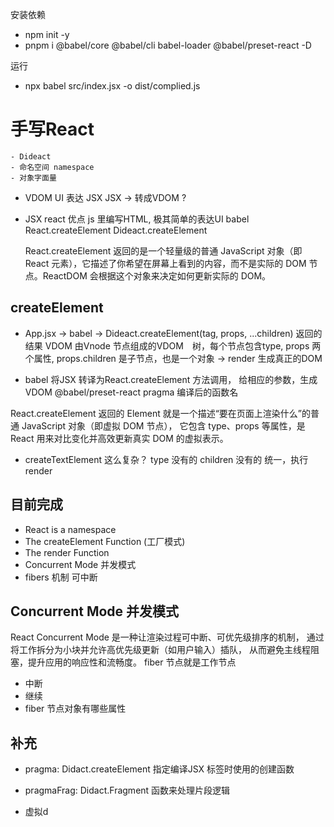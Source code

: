 安装依赖
- npm init -y   
- pnpm i @babel/core @babel/cli babel-loader @babel/preset-react -D

运行
- npx babel src/index.jsx -o dist/complied.js
# 手写React

    - Dideact
    - 命名空间 namespace
    - 对象字面量

- VDOM
    UI 表达 JSX
    JSX -> 转成VDOM ?

- JSX react 优点
    js 里编写HTML, 极其简单的表达UI
    babel React.createElement
    Dideact.createElement

    React.createElement 返回的是一个轻量级的普通 JavaScript 对象（即 React 元素），它描述了你希望在屏幕上看到的内容，而不是实际的 DOM 节点。ReactDOM 会根据这个对象来决定如何更新实际的 DOM。

## createElement

- App.jsx -> babel -> Dideact.createElement(tag, props, ...children)
    返回的结果 VDOM
    由Vnode 节点组成的VDOM　树，每个节点包含type, props
    两个属性, props.children 是子节点，也是一个对象
-> render 生成真正的DOM

- babel 将JSX 转译为React.createElement 方法调用，
    给相应的参数，生成VDOM
    @babel/preset-react pragma 编译后的函数名

React.createElement 返回的 Element 就是一个描述“要在页面上渲染什么”的普通 JavaScript 对象（即虚拟 DOM 节点），
它包含 type、props 等属性，是 React 用来对比变化并高效更新真实 DOM 的虚拟表示。

- createTextElement 这么复杂？
    type 没有的
    children 没有的
    统一，执行render 

## 目前完成
- React is a namespace
- The createElement Function (工厂模式)
- The render Function
- Concurrent Mode 并发模式
- fibers 机制 可中断

## Concurrent Mode 并发模式
React Concurrent Mode 是一种让渲染过程可中断、可优先级排序的机制，
通过将工作拆分为小块并允许高优先级更新（如用户输入）插队，
从而避免主线程阻塞，提升应用的响应性和流畅度。
fiber 节点就是工作节点 
- 中断
- 继续
- fiber 节点对象有哪些属性


## 补充
- pragma: Didact.createElement 指定编译JSX 标签时使用的创建函数
- pragmaFrag: Didact.Fragment 函数来处理片段逻辑

- 虚拟d